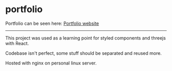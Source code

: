 # portfolio

Portfolio can be seen here:
[Portfolio website](https://sebastianstupak.com/)

---

This project was used as a learning point for styled components and threejs with React.

Codebase isn't perfect, some stuff should be separated and reused more.

Hosted with nginx on personal linux server.
